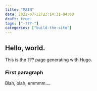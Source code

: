```yaml
---
title: "MAIN"
date: 2022-07-22T23:14:31-04:00
draft: true
tags: ["-???-"]
categories: ["build-the-site"]
---
```


## Hello, world. 
This is the ??? page generating with Hugo. 

### First paragraph
Blah, blah, emmmm.... 

